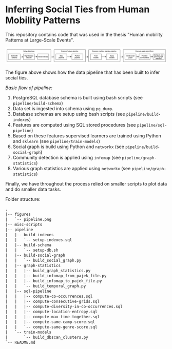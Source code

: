 # Inferring Social Ties from Human Mobility Patterns
This repository contains code that was used in the thesis "Human mobility Patterns at Large-Scale Events".


![Alt text](/figures/pipeline.png?raw=true "Optional Title")

The figure above shows how the data pipeline that has been built to infer social ties.

_Basic flow of pipeline:_ <br>
1. PostgreSQL database schema is built using bash scripts (see `pipeline/build-schema`)  
2. Data set is ingested into schema using `pg_dump`.  
3. Database schemas are setup using bash scripts (see `pipeline/build-indexes`)  
4. Features are computed using SQL stored procedures (see `pipeline/sql-pipeline`)  
5. Based on these features supervised learners are trained using Python and `sklearn` (see `pipeline/train-models`)  
6. Social graph is build using Python and `networkx` (see `pipeline/build-social-graph`)  
7. Community detection is applied using `infomap` (see `pipeline/graph-statistics`)  
8. Various graph statistics are applied using `networkx` (see `pipeline/graph-statistics`)  
 
Finally, we have throughout the process relied on smaller scripts to plot data and do smaller data tasks.

Folder structure:

```
.
|-- figures
|   `-- pipeline.png
|-- misc-scripts
|-- pipeline
|   |-- build-indexes
|   |   `-- setup-indexes.sql
|   |-- build-schema
|   |   `-- setup-db.sh
|   |-- build-social-graph
|   |   `-- build_social_graph.py
|   |-- graph-statistics
|   |   |-- build_graph_statistics.py
|   |   |-- build_infomap_from_pajek_file.py
|   |   |-- build_infomap_to_pajek_file.py
|   |   `-- build_temporal_graph.py
|   |-- sql-pipeline
|   |   |-- compute-co-occurrences.sql
|   |   |-- compute-consecutive-grids.sql
|   |   |-- compute-diversity-in-co-occurrences.sql
|   |   |-- compute-location-entropy.sql
|   |   |-- compute-max-time-together.sql
|   |   |-- compute-same-camp-score.sql
|   |   `-- compute-same-genre-score.sql
|   `-- train-models
|       `-- build_dbscan_clusters.py
`-- README.md
```